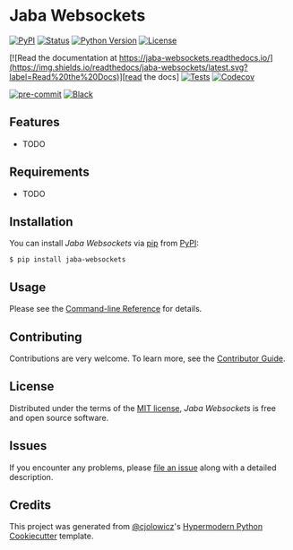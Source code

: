 # Jaba Websockets

[![PyPI](https://img.shields.io/pypi/v/jaba-websockets.svg)][pypi_]
[![Status](https://img.shields.io/pypi/status/jaba-websockets.svg)][status]
[![Python Version](https://img.shields.io/pypi/pyversions/jaba-websockets)][python version]
[![License](https://img.shields.io/pypi/l/jaba-websockets)][license]

[![Read the documentation at https://jaba-websockets.readthedocs.io/](https://img.shields.io/readthedocs/jaba-websockets/latest.svg?label=Read%20the%20Docs)][read the docs]
[![Tests](https://github.com/gpwood/jaba-websockets/workflows/Tests/badge.svg)][tests]
[![Codecov](https://codecov.io/gh/gpwood/jaba-websockets/branch/main/graph/badge.svg)][codecov]

[![pre-commit](https://img.shields.io/badge/pre--commit-enabled-brightgreen?logo=pre-commit&logoColor=white)][pre-commit]
[![Black](https://img.shields.io/badge/code%20style-black-000000.svg)][black]

[pypi_]: https://pypi.org/project/jaba-websockets/
[status]: https://pypi.org/project/jaba-websockets/
[python version]: https://pypi.org/project/jaba-websockets
[read the docs]: https://jaba-websockets.readthedocs.io/
[tests]: https://github.com/gpwood/jaba-websockets/actions?workflow=Tests
[codecov]: https://app.codecov.io/gh/gpwood/jaba-websockets
[pre-commit]: https://github.com/pre-commit/pre-commit
[black]: https://github.com/psf/black

## Features

- TODO

## Requirements

- TODO

## Installation

You can install _Jaba Websockets_ via [pip] from [PyPI]:

```console
$ pip install jaba-websockets
```

## Usage

Please see the [Command-line Reference] for details.

## Contributing

Contributions are very welcome.
To learn more, see the [Contributor Guide].

## License

Distributed under the terms of the [MIT license][license],
_Jaba Websockets_ is free and open source software.

## Issues

If you encounter any problems,
please [file an issue] along with a detailed description.

## Credits

This project was generated from [@cjolowicz]'s [Hypermodern Python Cookiecutter] template.

[@cjolowicz]: https://github.com/cjolowicz
[pypi]: https://pypi.org/
[hypermodern python cookiecutter]: https://github.com/cjolowicz/cookiecutter-hypermodern-python
[file an issue]: https://github.com/gpwood/jaba-websockets/issues
[pip]: https://pip.pypa.io/

<!-- github-only -->

[license]: https://github.com/gpwood/jaba-websockets/blob/main/LICENSE
[contributor guide]: https://github.com/gpwood/jaba-websockets/blob/main/CONTRIBUTING.md
[command-line reference]: https://jaba-websockets.readthedocs.io/en/latest/usage.html
